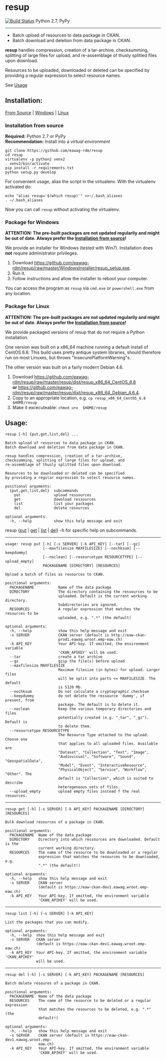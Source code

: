 # resup

[![Build Status](https://travis-ci.org/eawag-rdm/resup.svg?branch=master)](https://travis-ci.org/eawag-rdm/resup) Python 2.7, PyPy

-------

+ Batch upload of resources to data package in CKAN.
+ Batch download and deletion from data package in CKAN.

**resup** handles compression, creation of a tar-archive,
checksumming, splitting of large files for upload, and
re-assemblage of thusly splitted files upon download.

Resources to be uploaded, downloaded or deleted can be specified
by providing a regular expression to select resource names.

See [Usage](#usage)


## Installation:

[From Source](#srcinstall) | [Windows](#package-for-windows) | [Linux](#linstall)

<a id="srcinstall">

### Installation from source

**Required:** Python 2.7 or PyPy   
**Recommendation:** Install into a *virtual environment*

```
git clone https://github.com/eawag-rdm/resup
cd resup
virtualenv -p python2 venv2
. venv2/bin/activate
pip install -r requirements.txt 
python setup.py develop
```

For convenient usage, alias the script in the virtualenv. With the virtualenv activated do:

```
echo "alias resup='$(which resup)'" >>~/.bash_aliases
. ~/.bash_aliases
```
Now you can call `resup` without activating the virtualenv.

### Package for Windows

**ATTENTION: The pre-built packages are not updated regularily and might be out of date. Always prefer the [Installation from source](#srcinstall)!**

We provide an installer for Windows (tested with Win7). Installation does **not** require administrator privileges.

1. Download https://github.com/eawag-rdm/resup/raw/master/WindowsInstaller/resup_setup.exe.
2. Run it.
3. Follow instructions and allow the installer to reboot your computer.

You can access the program as `resup` via `cmd.exe` or `powershell.exe` from any location.

<a id="linstall">

### Package for Linux

**ATTENTION: The pre-built packages are not updated regularily and might be out of date. Always prefer the [Installation from source](#srcinstall)!**

We provide packaged versions of resup that do not require a Python installation.

One version was built on a x86_64 machine running a default install of
CentOS 6.8. This build uses pretty antique system libraries, should
therefore run on most Linuxes, but throws "InsecurePlatformWarning"s.

The other version was built on a fairly modern Debian 4.6.

1. Download https://github.com/eawag-rdm/resup/raw/master/resup/dist/resup_x86_64_CentOS_6.8   
    **or** https://github.com/eawag-rdm/resup/raw/master/resup/dist/resup_x86_64_Debian_4.6.4.
2. Copy to an appropriate location, e.g. `cp resup_x86_64_CentOS_6.8 $HOME/resup`
3. Make it excecuteable: `chmod u+x  $HOME/resup`


## Usage:

	resup [-h] {put,get,list,del} ...

	Batch upload of resources to data package in CKAN.
	Batch download and deletion from data package in CKAN.

	resup handles compression, creation of a tar-archive,
	checksumming, splitting of large files for upload, and
	re-assemblage of thusly splitted files upon download.

	Resources to be downloaded or deleted can be specified
	by providing a regular expression to select resource names.

	positional arguments:
	  {put,get,list,del}  subcommands
	    put               upload ressources
	    get               download ressources
	    list              list your packages
	    del               delete resources

	optional arguments:
	  -h, --help          show this help message and exit

resup {[put](#user-content-put) | [get](#user-content-put) | [list](#user-content-list) | [del](#user-content-del)} -h for specific help on subcommands.

-------
<a id="put"></a>

	usage: resup put [-h] [-s SERVER] [-k API_KEY] [--tar] [--gz]
	                 [--maxfilesize MAXFILESIZE] [--nochksum] [--keepdummy]
	                 [--noclean] [--resourcetype RESOURCETYPE] [--upload_empty]
	                 PACKAGENAME [DIRECTORY] [RESOURCES]

	Upload a batch of files as resources to CKAN.

	positional arguments:
	  PACKAGENAME           Name of the data package
	  DIRECTORY             The directory containing the ressources to be
	                        uploaded. Default is the current working directory.
	                        Subdirectories are ignored.
	  RESOURCES             A regular expression that matches the resources to be
	                        uploaded, e.g. ".*" (the default)

	optional arguments:
	  -h, --help            show this help message and exit
	  -s SERVER             CKAN server (default is http://eaw-ckan-
	                        prod1.eawag.wroot.emp-eaw.ch)
	  -k API_KEY            Your API-key. If omitted, the environment variable
	                        'CKAN_APIKEY' will be used.
	  --tar                 create a tar archive
	  --gz                  gzip the file(s) before upload
	  --maxfilesize MAXFILESIZE
	                        Maximum filesize (in bytes) for upload. Larger files
	                        will be split into parts <= MAXFILESIZE. The default
	                        is 5120 Mb.
	  --nochksum            Do not calculate a cryptographic checksum
	  --keepdummy           do not delete the ressource 'dummy', if present, from
	                        package. The default is to delete it.
	  --noclean             Keep the various temporary directories and files
	                        potentially created (e.g. "_tar", "_gz"). Default is
	                        to delete them.
	  --resourcetype RESOURCETYPE
	                        The Resource Type attached to the upload. Choose one
	                        that applies to all uploaded files. Available are
	                        "Dataset", "Collection", "Text", "Image",
	                        "Audiovisual", "Software", "Sound", "GeospatialData",
	                        "Model", "Event", "InteractiveResource",
	                        "PhysicalObject", "Service", "Workflow", "Other". The
	                        default is "Collection", which is suited to describe
	                        heterogeneous sets of files.
	  --upload_empty        upload empty files instead f the real resources.

------

<a id="list"></a>

    resup get [-h] [-s SERVER] [-k API_KEY] PACKAGENAME [DIRECTORY] [RESOURCES]

	Bulk download resources of a package in CKAN.

	positional arguments:
	  PACKAGENAME  Name of the data package
	  DIRECTORY    Directory into which ressources are downloaded. Default is the
				   current working directory.
	  RESOURCES    The name of the resource to be downloaded or a regular
				   expression that matches the resources to be downloaded, e.g.
				   ".*" (the default!)

	optional arguments:
	  -h, --help   show this help message and exit
	  -s SERVER    CKAN server
				   (default is https://eaw-ckan-dev1.eawag.wroot.emp-eaw.ch)
	  -k API_KEY   Your API-key. If omitted, the environment variable
				   'CKAN_APIKEY' will be used.
 ------
 <a id="list"></a>
 
    resup list [-h] [-s SERVER] [-k API_KEY]

    List the packages that you can modify.

    optional arguments:
      -h, --help  show this help message and exit
      -s SERVER   CKAN server
                  (default is https://eaw-ckan-dev1.eawag.wroot.emp-eaw.ch)
      -k API_KEY  Your API-key. If omitted, the environment variable 'CKAN_APIKEY'
                  will be used.

------
<a id="del"></a>

	resup del [-h] [-s SERVER] [-k API_KEY] PACKAGENAME [RESOURCES]

	Batch delete resoures of a package in CKAN.

	positional arguments:
	  PACKAGENAME  Name of the data package
	  RESOURCES    The name of the resource to be deleted or a regular expression
				   that matches the resources to be deleted, e.g. ".*" (the
				   default!)

	optional arguments:
	  -h, --help   show this help message and exit
	  -s SERVER    CKAN server (default is https://eaw-ckan-dev1.eawag.wroot.emp-
				   eaw.ch)
	  -k API_KEY   Your API-key. If omitted, the environment variable
				   'CKAN_APIKEY' will be used.
	    

